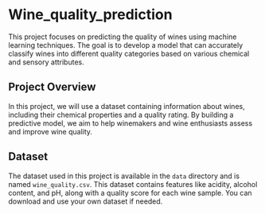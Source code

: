 # Wine_quality_prediction

This project focuses on predicting the quality of wines using machine learning techniques. The goal is to develop a model that can accurately classify wines into different quality categories based on various chemical and sensory attributes.

## Project Overview

In this project, we will use a dataset containing information about wines, including their chemical properties and a quality rating. By building a predictive model, we aim to help winemakers and wine enthusiasts assess and improve wine quality.

## Dataset

The dataset used in this project is available in the `data` directory and is named `wine_quality.csv`. This dataset contains features like acidity, alcohol content, and pH, along with a quality score for each wine sample. You can download and use your own dataset if needed.
